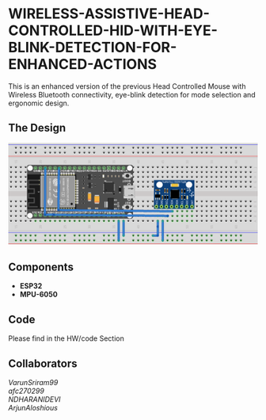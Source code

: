 # WIRELESS-ASSISTIVE-HEAD-CONTROLLED-HID-WITH-EYE-BLINK-DETECTION-FOR-ENHANCED-ACTIONS
This is an enhanced version of the previous Head Controlled Mouse with Wireless Bluetooth connectivity, eye-blink detection for mode selection and ergonomic design.

## The Design
![](images/BT%20HCM.png)

## Components

* __ESP32__
* __MPU-6050__

## Code

Please find in the HW/code Section

## Collaborators

_VarunSriram99_  
_afc270299_  
_NDHARANIDEVI_  
_ArjunAloshious_  
